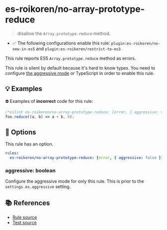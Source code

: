 # es-roikoren/no-array-prototype-reduce
> disallow the `Array.prototype.reduce` method.

- ✅ The following configurations enable this rule: `plugin:es-roikoren/no-new-in-es5` and `plugin:es-roikoren/restrict-to-es3`

This rule reports ES5 `Array.prototype.reduce` method as errors.

This rule is silent by default because it's hard to know types. You need to configure [the aggressive mode](../#the-aggressive-mode) or TypeScript in order to enable this rule.

## 💡 Examples

⛔ Examples of **incorrect** code for this rule:

```js
/*eslint es-roikoren/no-array-prototype-reduce: [error, { aggressive: true }] */
foo.reduce((a, b) => a + b, 0);
```

## 🔧 Options

This rule has an option.

```yml
rules:
  es-roikoren/no-array-prototype-reduce: [error, { aggressive: false }]
```

### aggressive: boolean

Configure the aggressive mode for only this rule.
This is prior to the `settings.es.aggressive` setting.

## 📚 References

- [Rule source](https://github.com/roikoren755/eslint-plugin-es/blob/v2.0.0/src/rules/no-array-prototype-reduce.ts)
- [Test source](https://github.com/roikoren755/eslint-plugin-es/blob/v2.0.0/tests/src/rules/no-array-prototype-reduce.ts)
